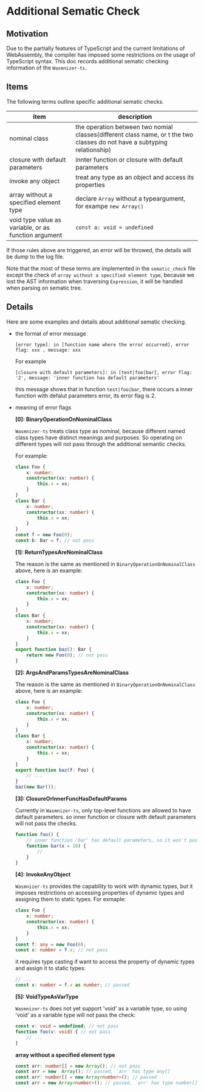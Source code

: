 # Additional Sematic Check

## Motivation
Due to the partially features of TypeScript and the current limitations of WebAssembly, the compiler has imposed some restrictions on the usage of TypeScript syntax. This doc records additional sematic checking information of the `Wasmnizer-ts`.

## Items

The following terms outline specific additional sematic checks.

| item                            | description                                                  |
| ------------------------------- | ------------------------------------------------------------ |
| nominal class                   | the operation between two nomial classes(different class name, or t the two classes do not have a subtyping relationship) |
| closure with default parameters | innter function or closure with default parameters           |
| invoke any object               | treat any type as an object and access its properties        |
| array without a specified element type     | declare `Array` without a typeargument, for exampe `new Array()` |
| void type value as variable, or as function argument    | `const a: void = undefined` |

If those rules above are triggered, an error will be throwed, the details will be dump to the log file.

Note that the most of these terms are implemented in the `sematic_check` file except the check of `array without a specified element type`, because we lost the AST information when traversing `Expression`, it will be handled when parsing on sematic tree.


## Details

Here are some examples and details about additional sematic checking.

+ the format of error message

    `[error type]: in [function name where the error occurred], error flag: xxx , message: xxx`

    For example

    ``` shell
    [closure with default parameters]: in [test|foo|bar], error flag: '2', message: 'inner function has default parameters'
    ```

    this message shows that in function `test|foo|bar`, there occurs a inner function with defalut parameters error, its error flag is 2.

+  meaning of error flags

    **\[0]: BinaryOperationOnNominalClass**

    `Wasmnizer-ts` treats class type as nominal, because different named class types have distinct meanings and purposes. So operating on different types will not pass through the additional semantic checks.

    For example:

    ```typescript
    class Foo {
        x: number;
        constructor(xx: number) {
            this.x = xx;
        }
    }
    class Bar {
        x: number;
        constructor(xx: number) {
            this.x = xx;
        }
    }
    const f = new Foo(0);
    const b: Bar = f; // not pass
    ```

    **\[1]: ReturnTypesAreNominalClass**

    The reason is the same as mentioned in `BinaryOperationOnNominalClass` above, here is an example:

    ```typescript
    class Foo {
        x: number;
        constructor(xx: number) {
            this.x = xx;
        }
    }
    class Bar {
        x: number;
        constructor(xx: number) {
            this.x = xx;
        }
    }
    export function baz(): Bar {
        return new Foo(0); // not pass
    }
    ```

    **\[2]: ArgsAndParamsTypesAreNominalClass**

    The reason is the same as mentioned in `BinaryOperationOnNominalClass` above, here is an example:

    ```typescript
    class Foo {
        x: number;
        constructor(xx: number) {
            this.x = xx;
        }
    }
    class Bar {
        x: number;
        constructor(xx: number) {
            this.x = xx;
        }
    }
    export function baz(f: Foo) {
        // ...
    }
    baz(new Bar());
    ```

    **\[3]: ClosureOrInnerFuncHasDefaultParams**

    Currently in `Wasmnizer-ts`, only top-level functions are allowed to have default parameters. so inner function or closure with default parameters will not pass the checks.

    ```typescript
    function foo() {
        // inner function 'bar' has default parameters, so it won't pass the check.
        function bar(x = 10) {
            //
        }
    }
    ```

    **\[4]: InvokeAnyObject**

    `Wasmnizer-ts`  provides the capability to work with dynamic types, but it imposes restrictions on accessing properties of dynamic types and assigning them to static types. For exmaple:

    ```typescript
    class Foo {
        x: number;
        constructor(xx: number) {
            this.x = xx;
        }
    }
    const f: any = new Foo(0);
    const x: number = f.x; // not pass
    ```

    it requires type casting if want to access the property of dynamic types and assign it to static types:

    ```typescript
    // ...
    const x: number = f.x as number; // passed
    ```

    **\[5]: VoidTypeAsVarType**

    `Wasmnizer-ts` does not yet support 'void' as a variable type, so using 'void' as a variable type will not pass the check:

    ```typescript
    const v: void = undefined; // not pass
    function foo(v: void) { // not pass
        // ...
    }
    ```

    **array without a specified element type**

    ```typescript
    const arr: number[] = new Array(); // not pass
    const arr = new  Array(); // passed, `arr` has type any[]
    const arr: number[] = new Array<number>(); // passed
    const arr = new Array<number>(); // passed, `arr` has type number[]
    ```

